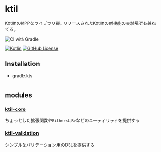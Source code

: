 # ktil

KotlinのMPPなライブラリ郡､ リリースされたKotlinの新機能の実験場所も兼ねてる｡

![CI with Gradle](https://github.com/KetcKtsD/ktil/workflows/CI%20with%20Gradle/badge.svg?branch=master)

[![Kotlin](https://img.shields.io/badge/kotlin-1.4.10-blue.svg?logo=kotlin)](http://kotlinlang.org)
[![GitHub License](https://img.shields.io/badge/license-Apache%20License%202.0-blue.svg?style=flat)](http://www.apache.org/licenses/LICENSE-2.0)

## Installation

* gradle.kts

```kotlin

```

## modules

### [ktil-core](https://github.com/KetcKtsD/ktil/tree/develop/core)
ちょっとした拡張関数や`Either<L､R>`などのユーティリティを提供する

### [ktil-validation](https://github.com/KetcKtsD/ktil/tree/develop/validation)
シンプルなバリデーション用のDSLを提供する
